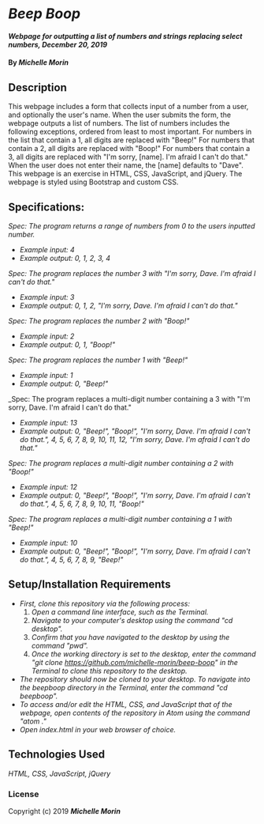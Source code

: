 # _Beep Boop_

#### _Webpage for outputting a list of numbers and strings replacing select numbers, December 20, 2019_

#### By _**Michelle Morin**_

## Description

This webpage includes a form that collects input of a number from a user, and optionally the user's name. When the user submits the form, the webpage outputs a list of numbers. The list of numbers includes the following exceptions, ordered from least to most important. For numbers in the list that contain a 1, all digits are replaced with "Beep!" For numbers that contain a 2, all digits are replaced with "Boop!" For numbers that contain a 3, all digits are replaced with "I'm sorry, [name]. I'm afraid I can't do that." When the user does not enter their name, the [name] defaults to "Dave". This webpage is an exercise in HTML, CSS, JavaScript, and jQuery. The webpage is styled using Bootstrap and custom CSS.

## Specifications:

_Spec: The program returns a range of numbers from 0 to the users inputted number._
* _Example input: 4_
* _Example output: 0, 1, 2, 3, 4_

_Spec: The program replaces the number 3 with "I'm sorry, Dave. I'm afraid I can't do that."_
* _Example input: 3_
* _Example output: 0, 1, 2, "I'm sorry, Dave. I'm afraid I can't do that."_

_Spec: The program replaces the number 2 with "Boop!"_
* _Example input: 2_
* _Example output: 0, 1, "Boop!"_

_Spec: The program replaces the number 1 with "Beep!"_
* _Example input: 1_
* _Example output: 0, "Beep!"_

_Spec: The program replaces a multi-digit number containing a 3 with "I'm sorry, Dave. I'm afraid I can't do that."
* _Example input: 13_
* _Example output: 0, "Beep!", "Boop!", "I'm sorry, Dave. I'm afraid I can't do that.", 4, 5, 6, 7, 8, 9, 10, 11, 12, "I'm sorry, Dave. I'm afraid I can't do that."_

_Spec: The program replaces a multi-digit number containing a 2 with "Boop!"_
* _Example input: 12_
* _Example output: 0, "Beep!", "Boop!", "I'm sorry, Dave. I'm afraid I can't do that.", 4, 5, 6, 7, 8, 9, 10, 11, "Boop!"_

_Spec: The program replaces a multi-digit number containing a 1 with "Beep!"_
* _Example input: 10_
* _Example output: 0, "Beep!", "Boop!", "I'm sorry, Dave. I'm afraid I can't do that.", 4, 5, 6, 7, 8, 9, "Beep!"_

## Setup/Installation Requirements

* _First, clone this repository via the following process:_
  1. _Open a command line interface, such as the Terminal._
  2. _Navigate to your computer's desktop using the command "cd desktop"._
  3. _Confirm that you have navigated to the desktop by using the command "pwd"._
  4. _Once the working directory is set to the desktop, enter the command "git clone https://github.com/michelle-morin/beep-boop" in the Terminal to clone this repository to the desktop._
* _The repository should now be cloned to your desktop. To navigate into the beepboop directory in the Terminal, enter the command "cd beepboop"._
* _To access and/or edit the HTML, CSS, and JavaScript that of the webpage, open contents of the repository in Atom using the command "atom ."_
* _Open  index.html in your web browser of choice._

## Technologies Used

_HTML, CSS, JavaScript, jQuery_

### License

Copyright (c) 2019 **_Michelle Morin_**
